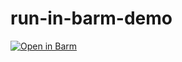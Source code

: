 # run-in-barm-demo

[![Open in Barm](https://img.shields.io/badge/Open%20in%20Barm-blue?style=for-the-badge&logo=github)](http://localhost:3000/index.html#repoUrl=https://github.com/siyukok/run-in-barm-demo)
